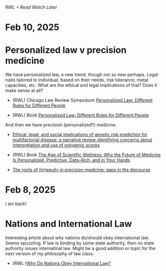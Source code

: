 
*RWL = Read Watch Later*

# Feb 10, 2025

# Personalized law v precision medicine

We have personalized law, a new trend, though not so new perhaps. Legal rules tailored to individual, based on their needs, risk tolerance, metal capacities, etc. What are the ethical and legal implications of that? Does it make sense at all?

- (RWL) Chicago Law Review Symposium [Personalized Law: Different Rules for Different People](https://lawreview.uchicago.edu/series/personalized-law-different-rules-different-people)

- (RWL) Book [Personalized Law: Different Rules for Different People](https://www.amazon.com/Personalized-Law-Different-Rules-People/dp/0197522815)

And then we have precision (personalized?) medicine.

- [Ethical, legal, and social implications of genetic risk prediction for multifactorial disease: a narrative review identifying concerns about interpretation and use of polygenic scores](https://pmc.ncbi.nlm.nih.gov/articles/PMC10576696/)

- (RWL) Book [The Age of Scientific Wellness: Why the Future of Medicine Is Personalized, Predictive, Data-Rich, and in Your Hands](https://www.amazon.com/Age-Scientific-Wellness-Personalized-Predictive/dp/0674245946)

- [The roots of (in)equity in precision medicine: gaps in the discourse](https://pmc.ncbi.nlm.nih.gov/articles/PMC10784620/)

# Feb 8, 2025

I am back!

# Nations and International Law

Interesting article about why nations do/should obey international law. Seems opuzzling. If law is binding by some state authority, then no state authority issues internatinal law. Might be a good addition or topic for the next version of my philosophy of law class. 

- (RWL )[Why Do Nations Obey International Law?](https://openyls.law.yale.edu/bitstream/handle/20.500.13051/1394/Why_Do_the_Nations.pdf)

